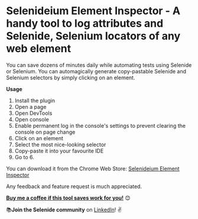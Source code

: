 # Selenideium Element Inspector - A handy tool to log attributes and Selenide, Selenium locators of any web element

You can save dozens of minutes daily while automating tests using Selenide or Selenium. You can automagically generate copy-pastable Selenide and Selenium selectors by simply clicking on an element.

**Usage**

1. Install the plugin
2. Open a page
3. Open DevTools
4. Open console
5. Enable permanent log in the console's settings to prevent clearing the console on page change
6. Click on an element
7. Select the most nice-looking selector
8. Copy-paste it into your favourite IDE
9. Go to 6.

You can download it from the Chrome Web Store: [Selenideium Element Inspector](https://chrome.google.com/webstore/detail/selenideium-element-inspe/mgfhljklijclnfeglclagdeoiknnmnda)


Any feedback and feature request is much appreciated.

[**Buy me a coffee if this tool saves work for you!**](https://buymeacoffee.com/mikiszeles) 😊

📚**Join the Selenide community** on [LinkedIn](https://www.linkedin.com/groups/9154550/)! ✌
